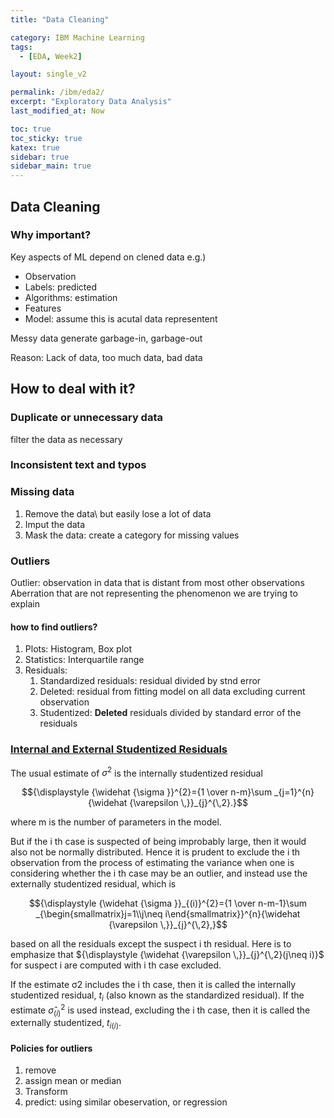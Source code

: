 ```yaml
---
title: "Data Cleaning"

category: IBM Machine Learning
tags:
  - [EDA, Week2]

layout: single_v2

permalink: /ibm/eda2/
excerpt: "Exploratory Data Analysis"
last_modified_at: Now

toc: true
toc_sticky: true
katex: true
sidebar: true
sidebar_main: true
---
```


## Data Cleaning

### Why important?
Key aspects of ML depend on clened data
e.g.)
- Observation
- Labels: predicted
- Algorithms: estimation
- Features
- Model: assume this is acutal data representent 

Messy data generate garbage-in, garbage-out

Reason: Lack of data, too much data, bad data

## How to deal with it?
### Duplicate or unnecessary data
filter the data as necessary

### Inconsistent text and typos

### Missing data
1. Remove the data\\ but easily lose a lot of data
2. Imput the data
3. Mask the data: create a category for missing values

### Outliers
Outlier: observation in data that is distant from most other observations
Aberration that are not representing the phenomenon we are trying to explain
#### how to find outliers?
1. Plots: Histogram, Box plot
2. Statistics: Interquartile range
3. Residuals: 
   1. Standardized residuals: residual divided by stnd error
   2. Deleted: residual from fitting model on all data excluding current observation
   3. Studentized: **Deleted** residuals divided by standard error of the residuals

### [Internal and External Studentized Residuals](https://en.wikipedia.org/wiki/Studentized_residual#Internal_and_external_studentization)

The usual estimate of $σ^2$ is the internally studentized residual

$${\displaystyle {\widehat {\sigma }}^{2}={1 \over n-m}\sum _{j=1}^{n}{\widehat {\varepsilon \,}}_{j}^{\,2}.}$$

where m is the number of parameters in the model.

But if the i th case is suspected of being improbably large, then it would also not be normally distributed. Hence it is prudent to exclude the i th observation from the process of estimating the variance when one is considering whether the i th case may be an outlier, and instead use the externally studentized residual, which is

$${\displaystyle {\widehat {\sigma }}_{(i)}^{2}={1 \over n-m-1}\sum _{\begin{smallmatrix}j=1\\j\neq i\end{smallmatrix}}^{n}{\widehat {\varepsilon \,}}_{j}^{\,2},}$$

based on all the residuals except the suspect i th residual. Here is to emphasize that ${\displaystyle {\widehat {\varepsilon \,}}_{j}^{\,2}(j\neq i)}$ for suspect i are computed with i th case excluded.

If the estimate σ2 includes the i th case, then it is called the internally studentized residual, ${\displaystyle t_{i}}$ (also known as the standardized residual). If the estimate $\widehat {\sigma }_{(i)}^{2}$ is used instead, excluding the i th case, then it is called the externally studentized, $t_{i(i)}$.

#### Policies for outliers
1. remove
2. assign mean or median
3. Transform
4. predict: using similar obeservation, or regression